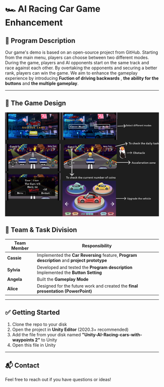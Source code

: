 # 🏎️ AI Racing Car Game Enhancement

## 📌 Program Description

Our game's demo is based on an open-source project from GitHub. Starting from the main menu, players can choose between two different modes. During the game, players and AI opponents start on the same track and race against each other. By overtaking the opponents and securing a better rank, players can win the game. We aim to enhance the gameplay experience by introducing **Fuction of driving backwards** , **the ability for the buttons** and **the multiple gameplay**.


---


## 📎 The Game Design
![The Game Design](./Images&Vedios/Figma.png)


## 👥 Team & Task Division

| Team Member         | Responsibility                                              |
|---------------------|-------------------------------------------------------------|
| **Cassie**  | Implemented the **Car Reversing** feature, **Program description**  and **project prototype** |
| **Sylvia**          | Developed and tested the **Program description** Implemented the **Button Setting**          |
| **Angela**          | Built the **Gameplay Mode**|
| **Alice**           | Designed for the future work and created the **final presentation (PowerPoint)** |


---



## ✅ Getting Started

1. Clone the repo to your disk
2. Open the project in **Unity Editor** (2020.3+ recommended)
3. Add the file from your disk named **"Unity-AI-Racing-cars-with-waypoints 2"** to Unity
4. Open this file in Unity

---


## 📬 Contact

Feel free to reach out if you have questions or ideas!

